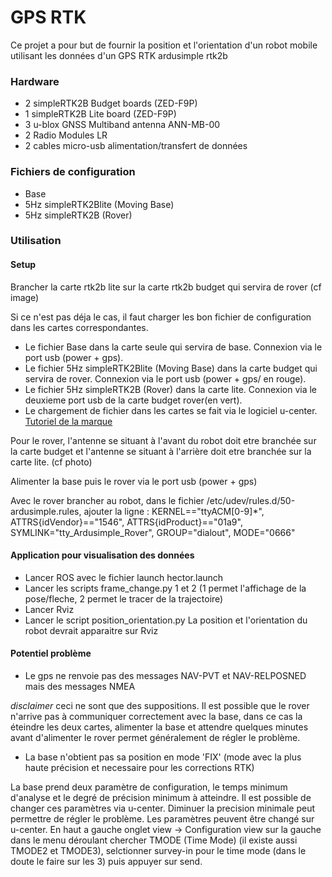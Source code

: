 # GPS RTK

Ce projet a pour but de fournir la position et l'orientation d'un robot mobile utilisant les données d'un GPS RTK ardusimple rtk2b

### Hardware

* 2 simpleRTK2B Budget boards (ZED-F9P)
* 1 simpleRTK2B Lite board (ZED-F9P)
* 3 u-blox GNSS Multiband antenna ANN-MB-00
* 2 Radio Modules LR
* 2 cables micro-usb alimentation/transfert de données

### Fichiers de configuration

* Base
* 5Hz simpleRTK2Blite (Moving Base)
* 5Hz simpleRTK2B (Rover)

### Utilisation
#### Setup
Brancher la carte rtk2b lite sur la carte rtk2b budget qui servira de rover (cf image) 

Si ce n'est pas déja le cas, il faut charger les bon fichier de configuration dans les cartes correspondantes.

* Le fichier Base dans la carte seule qui servira de base. Connexion via le port usb (power + gps).
* Le fichier 5Hz simpleRTK2Blite (Moving Base) dans la carte budget qui servira de rover.  Connexion via le port usb (power + gps/ en rouge).
* Le fichier 5Hz simpleRTK2B (Rover) dans la carte lite. Connexion via le deuxieme port usb de la carte budget rover(en vert).
* Le chargement de fichier dans les cartes se fait via le logiciel u-center.
[Tutoriel de la marque](https://www.ardusimple.com/configuration-files/)

Pour le rover, l'antenne se situant à l'avant du robot doit etre branchée sur la carte budget et l'antenne se situant à l'arrière doit etre branchée sur la carte lite. (cf photo)

Alimenter la base puis le rover via le port usb (power + gps) 

Avec le rover brancher au robot, dans le fichier /etc/udev/rules.d/50-ardusimple.rules, ajouter la ligne : KERNEL=="ttyACM[0-9]*", ATTRS{idVendor}=="1546", ATTRS{idProduct}=="01a9", SYMLINK="tty_Ardusimple_Rover", GROUP="dialout", MODE="0666"


#### Application pour visualisation des données

* Lancer ROS avec le fichier launch hector.launch 
* Lancer les scripts frame_change.py 1 et 2 (1 permet l'affichage de la pose/fleche, 2 permet le tracer de la trajectoire)
* Lancer Rviz
* Lancer le script position_orientation.py
La position et l'orientation du robot devrait apparaitre sur Rviz


#### Potentiel problème 

* Le gps ne renvoie pas des messages NAV-PVT et NAV-RELPOSNED mais des messages NMEA
  
*disclaimer* ceci ne sont que des suppositions. Il est possible que le rover n'arrive pas à communiquer correctement avec la base, dans ce cas la éteindre les deux cartes, alimenter la base et attendre quelques minutes avant d'alimenter le rover permet généralement de régler le problème.

* La base n'obtient pas sa position en mode 'FIX' (mode avec la plus haute précision et necessaire pour les corrections RTK)

La base prend deux paramètre de configuration, le temps minimum d'analyse et le degré de précision minimum à atteindre. Il est possible de changer ces paramètres via u-center. Diminuer la precision minimale peut permettre de régler le problème. 
Les paramètres peuvent être changé sur u-center. En haut a gauche onglet view -> Configuration view sur la gauche dans le menu déroulant chercher TMODE (Time Mode) (il existe aussi TMODE2 et TMODE3), selctionner survey-in pour le time mode (dans le doute le faire sur les 3) puis appuyer sur send.










